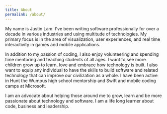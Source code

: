 ```yaml
---
title: About
permalink: /about/
---
```


My name is Justin Lam. I've been writing software professionally for over a decade in various industries and using multitude of technologies. My primary focus is in the area of visualization, user experiences, and real time interactivity in games and mobile applications. 

In addition to my passion of coding, I also enjoy volunteering and spending time mentoring and teaching students of all ages.  I want to see more children grow up to learn, love and embrace how technology is built. I also want to equip any individual to have the skills to build software and related technology that can improve our civilization as a whole.  I have been active in Hunt the Wumpus high school mentorship and Swift and mobile coding camps at Microsoft. 

I am an advocate about helping those around me to grow, learn and be more passionate about technology and software. I am a life long learner about code, business and leadership.